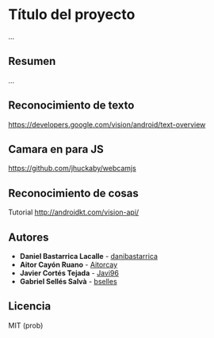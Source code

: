 # Título del proyecto

...

## Resumen

...

## Reconocimiento de texto
https://developers.google.com/vision/android/text-overview

## Camara en para JS
https://github.com/jhuckaby/webcamjs

## Reconocimiento de cosas
Tutorial
http://androidkt.com/vision-api/

## Autores

* **Daniel Bastarrica Lacalle** - [danibastarrica](https://github.com/danibastarrica)
* **Aitor Cayón Ruano** - [Aitorcay](https://github.com/Aitorcay)
* **Javier Cortés Tejada** - [Javi96](https://github.com/Javi96)
* **Gabriel Sellés Salvà** - [bselles](https://github.com/bselles)

## Licencia

MIT (prob)
